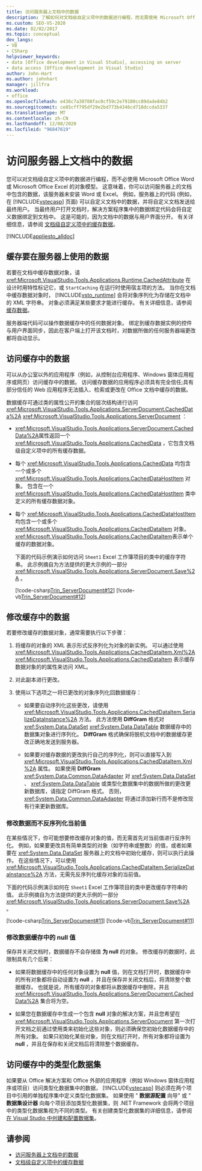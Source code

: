 ```yaml
---
title: 访问服务器上文档中的数据
description: 了解如何对文档级自定义项中的数据进行编程，而无需使用 Microsoft Office Word 或 Microsoft Office Excel 的对象模型。
ms.custom: SEO-VS-2020
ms.date: 02/02/2017
ms.topic: conceptual
dev_langs:
- VB
- CSharp
helpviewer_keywords:
- data [Office development in Visual Studio], accessing on server
- data access [Office development in Visual Studio]
author: John-Hart
ms.author: johnhart
manager: jillfra
ms.workload:
- office
ms.openlocfilehash: e436c7a30708fac0cf59c2e79100cc89dade84b2
ms.sourcegitcommit: ce85cff795df29e2bd773b4346cd718dccda5337
ms.translationtype: MT
ms.contentlocale: zh-CN
ms.lasthandoff: 12/08/2020
ms.locfileid: "96847619"
---
```

# <a name="access-data-in-documents-on-the-server"></a>访问服务器上文档中的数据
  您可以对文档级自定义项中的数据进行编程，而不必使用 Microsoft Office Word 或 Microsoft Office Excel 的对象模型。 这意味着，你可以访问服务器上的文档中包含的数据，该服务器未安装 Word 或 Excel。 例如，服务器上的代码 (例如，在 [!INCLUDE[vstecasp](../sharepoint/includes/vstecasp-md.md)] 页面) 可以自定义文档中的数据，并将自定义文档发送给最终用户。 当最终用户打开文档时，解决方案程序集中的数据绑定代码会将自定义数据绑定到文档中。 这是可能的，因为文档中的数据与用户界面分开。 有关详细信息，请参阅 [文档级自定义项中的缓存数据](../vsto/cached-data-in-document-level-customizations.md)。

 [!INCLUDE[appliesto_alldoc](../vsto/includes/appliesto-alldoc-md.md)]

## <a name="cache-data-for-use-on-a-server"></a>缓存要在服务器上使用的数据
 若要在文档中缓存数据对象，请 <xref:Microsoft.VisualStudio.Tools.Applications.Runtime.CachedAttribute> 在设计时用特性标记它，或 `StartCaching` 在运行时使用宿主项的方法。 当你在文档中缓存数据对象时， [!INCLUDE[vsto_runtime](../vsto/includes/vsto-runtime-md.md)] 会将对象序列化为存储在文档中的 XML 字符串。 对象必须满足某些要求才能进行缓存。 有关详细信息，请参阅 [缓存数据](../vsto/caching-data.md)。

 服务器端代码可以操作数据缓存中的任何数据对象。 绑定到缓存数据实例的控件与用户界面同步，因此在客户端上打开该文档时，对数据所做的任何服务器端更改都将自动显示。

## <a name="access-data-in-the-cache"></a>访问缓存中的数据
 可以从办公室以外的应用程序（例如，从控制台应用程序、Windows 窗体应用程序或网页）访问缓存中的数据。 访问缓存数据的应用程序必须具有完全信任;具有部分信任的 Web 应用程序无法插入、检索或更改在 Office 文档中缓存的数据。

 数据缓存可通过类的属性公开的集合的层次结构进行访问 <xref:Microsoft.VisualStudio.Tools.Applications.ServerDocument.CachedData%2A> <xref:Microsoft.VisualStudio.Tools.Applications.ServerDocument> ：

- <xref:Microsoft.VisualStudio.Tools.Applications.ServerDocument.CachedData%2A>属性返回一个 <xref:Microsoft.VisualStudio.Tools.Applications.CachedData> ，它包含文档级自定义项中的所有缓存数据。

- 每个 <xref:Microsoft.VisualStudio.Tools.Applications.CachedData> 均包含一个或多个 <xref:Microsoft.VisualStudio.Tools.Applications.CachedDataHostItem> 对象。 包含在一个 <xref:Microsoft.VisualStudio.Tools.Applications.CachedDataHostItem> 类中定义的所有缓存数据对象。

- 每个 <xref:Microsoft.VisualStudio.Tools.Applications.CachedDataHostItem> 均包含一个或多个 <xref:Microsoft.VisualStudio.Tools.Applications.CachedDataItem> 对象。 <xref:Microsoft.VisualStudio.Tools.Applications.CachedDataItem>表示单个缓存的数据对象。

  下面的代码示例演示如何访问 `Sheet1` Excel 工作簿项目的类中的缓存字符串。 此示例摘自为方法提供的更大示例的一部分 <xref:Microsoft.VisualStudio.Tools.Applications.ServerDocument.Save%2A> 。

  [!code-csharp[Trin_ServerDocument#12](../vsto/codesnippet/CSharp/Trin_ServerDocument/Form1.cs#12)]
  [!code-vb[Trin_ServerDocument#12](../vsto/codesnippet/VisualBasic/Trin_ServerDocument/Form1.vb#12)]

## <a name="modify-data-in-the-cache"></a>修改缓存中的数据
 若要修改缓存的数据对象，通常需要执行以下步骤：

1. 将缓存的对象的 XML 表示形式反序列化为对象的新实例。 可以通过使用 <xref:Microsoft.VisualStudio.Tools.Applications.CachedDataItem.Xml%2A> <xref:Microsoft.VisualStudio.Tools.Applications.CachedDataItem> 表示缓存数据对象的的属性来访问 XML。

2. 对此副本进行更改。

3. 使用以下选项之一将已更改的对象序列化回数据缓存：

    - 如果要自动序列化这些更改，请使用 <xref:Microsoft.VisualStudio.Tools.Applications.CachedDataItem.SerializeDataInstance%2A> 方法。 此方法使用 **DiffGram** 格式对 <xref:System.Data.DataSet> <xref:System.Data.DataTable> 数据缓存中的数据集对象进行序列化。 **DiffGram** 格式确保将脱机文档中的数据缓存更改正确地发送到服务器。

    - 如果要对缓存数据的更改执行自己的序列化，则可以直接写入到 <xref:Microsoft.VisualStudio.Tools.Applications.CachedDataItem.Xml%2A> 属性。 如果使用 **DiffGram** <xref:System.Data.Common.DataAdapter> 对 <xref:System.Data.DataSet> 、 <xref:System.Data.DataTable> 或类型化数据集中的数据所做的更改更新数据库，请指定 DiffGram 格式。 否则， <xref:System.Data.Common.DataAdapter> 将通过添加新行而不是修改现有行来更新数据库。

### <a name="modify-data-without-deserializing-the-current-value"></a>修改数据而不反序列化当前值
 在某些情况下，你可能想要修改缓存对象的值，而无需首先对当前值进行反序列化。 例如，如果要更改具有简单类型的对象（如字符串或整数）的值，或者如果要在 <xref:System.Data.DataSet> 服务器上的文档中初始化缓存，则可以执行此操作。 在这些情况下，可以使用 <xref:Microsoft.VisualStudio.Tools.Applications.CachedDataItem.SerializeDataInstance%2A> 方法，无需先反序列化缓存对象的当前值。

 下面的代码示例演示如何在 `Sheet1` Excel 工作簿项目的类中更改缓存字符串的值。 此示例摘自为方法提供的更大示例的一部分 <xref:Microsoft.VisualStudio.Tools.Applications.ServerDocument.Save%2A> 。

 [!code-csharp[Trin_ServerDocument#11](../vsto/codesnippet/CSharp/Trin_ServerDocument/Form1.cs#11)]
 [!code-vb[Trin_ServerDocument#11](../vsto/codesnippet/VisualBasic/Trin_ServerDocument/Form1.vb#11)]

### <a name="modify-null-values-in-the-data-cache"></a>修改数据缓存中的 null 值
 保存并关闭文档时，数据缓存不会存储值 **为 null** 的对象。 修改缓存的数据时，此限制具有几个后果：

- 如果将数据缓存中的任何对象设置为 **null** 值，则在文档打开时，数据缓存中的所有对象都将自动设置为 **null** ，并且在保存并关闭文档后，将清除整个数据缓存。 也就是说，所有缓存的对象都将从数据缓存中删除，并且 <xref:Microsoft.VisualStudio.Tools.Applications.ServerDocument.CachedData%2A> 集合将为空。

- 如果您在数据缓存中生成一个包含 **null** 对象的解决方案，并且您希望在 <xref:Microsoft.VisualStudio.Tools.Applications.ServerDocument> 第一次打开文档之前通过使用类来初始化这些对象，则必须确保您初始化数据缓存中的所有对象。 如果只初始化某些对象，则在文档打开时，所有对象都将设置为 **null** ，并且在保存和关闭文档后将清除整个数据缓存。

## <a name="access-typed-datasets-in-the-cache"></a>访问缓存中的类型化数据集
 如果要从 Office 解决方案和 Office 外部的应用程序（例如 Windows 窗体应用程序或项目）访问类型化数据集中的数据， [!INCLUDE[vstecasp](../sharepoint/includes/vstecasp-md.md)] 则必须在两个项目中引用的单独程序集中定义类型化数据集。 如果使用 " **数据源配置** 向导" 或 " **数据集设计器** 向每个项目添加类型化数据集，则 .NET Framework 会将两个项目中的类型化数据集视为不同的类型。 有关创建类型化数据集的详细信息，请参阅 [在 Visual Studio 中创建和配置数据集](../data-tools/create-and-configure-datasets-in-visual-studio.md)。

## <a name="see-also"></a>请参阅

- [访问服务器上文档中的数据](../vsto/accessing-data-in-documents-on-the-server.md)
- [文档级自定义项中的缓存数据](../vsto/cached-data-in-document-level-customizations.md)